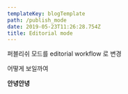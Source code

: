 ```yaml
---
templateKey: blogTemplate
path: /publish_mode
date: 2019-05-23T11:26:28.754Z
title: Editorial mode
---
```

퍼블리쉬 모드를 editorial workflow 로 변경

어떻게 보일까여

**안녕안녕**
